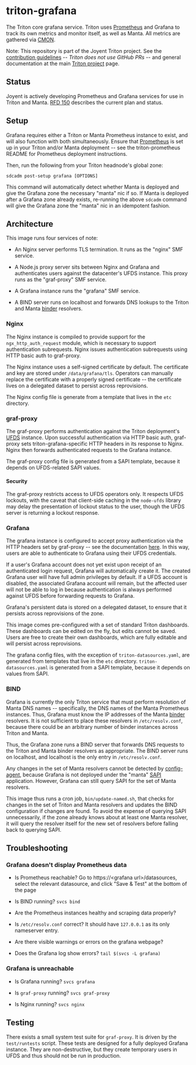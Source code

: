 <!--
    This Source Code Form is subject to the terms of the Mozilla Public
    License, v. 2.0. If a copy of the MPL was not distributed with this
    file, You can obtain one at http://mozilla.org/MPL/2.0/.
-->

<!--
    Copyright 2019 Joyent, Inc.
-->

# triton-grafana

The Triton core grafana service. Triton uses
[Prometheus](https://github.com/joyent/triton-prometheus) and
Grafana to track its own metrics and monitor itself, as well as Manta. All
metrics are gathered via [CMON](https://github.com/joyent/triton-cmon).

Note: This repository is part of the Joyent Triton project. See the [contribution
guidelines](https://github.com/joyent/triton/blob/master/CONTRIBUTING.md) --
*Triton does not use GitHub PRs* -- and general documentation at the main
[Triton project](https://github.com/joyent/triton) page.

## Status

Joyent is actively developing Prometheus and Grafana services for use in Triton
and Manta. [RFD 150](https://github.com/joyent/rfd/tree/master/rfd/0150)
describes the current plan and status.

## Setup

Grafana requires either a Triton or Manta Prometheus instance to exist, and will
also function with both simultaneously. Ensure that
[Prometheus](https://github.com/joyent/triton-prometheus) is set up in your
Triton and/or Manta deployment -- see the triton-prometheus README for
Prometheus deployment instructions.

Then, run the following from your Triton headnode's global zone:

    sdcadm post-setup grafana [OPTIONS]

This command will automatically detect whether Manta is deployed and give
the Grafana zone the necessary "manta" nic if so. If Manta is deployed after a
Grafana zone already exists, re-running the above `sdcadm` command will give
the Grafana zone the "manta" nic in an idempotent fashion.

## Architecture

This image runs four services of note:
- An Nginx server performs TLS termination. It runs as the "nginx" SMF service.

- A Node.js proxy server sits between Nginx and Grafana and authenticates users
against the datacenter's UFDS instance. This proxy runs as the "graf-proxy"
SMF service.

- A Grafana instance runs the "grafana" SMF service.

- A BIND server runs on localhost and forwards DNS lookups to the Triton and
Manta [binder](https://github.com/joyent/binder) resolvers.

### Nginx

The Nginx instance is compiled to provide support for the
`ngx_http_auth_request` module, which is necessary to support authentication
subrequests. Nginx issues authentication subrequests using HTTP basic auth to
graf-proxy.

The Nginx instance uses a self-signed certificate by default. The certificate
and key are stored under `/data/grafana/tls`. Operators can manually replace
the certificate with a properly signed certificate -- the certificate lives
on a delegated dataset to persist across reprovisions.

The Nginx config file is generate from a template that lives in the `etc`
directory.

### graf-proxy

The graf-proxy performs authentication against the Triton deployment's
[UFDS](https://github.com/joyent/sdc-ufds) instance. Upon successful
authentication via HTTP basic auth, graf-proxy sets triton-grafana-specific HTTP
headers in its response to Nginx. Nginx then forwards authenticated requests to
the Grafana instance.

The graf-proxy config file is generated from a SAPI template, because it depends
on UFDS-related SAPI values.

#### Security

The graf-proxy restricts access to UFDS operators only. It respects UFDS
lockouts, with the caveat that client-side caching in the `node-ufds` library
may delay the presentation of lockout status to the user, though the UFDS
server is returning a lockout response.

### Grafana

The grafana instance is configured to accept proxy authentication via the HTTP
headers set by graf-proxy -- see the documentation
[here](http://docs.grafana.org/auth/auth-proxy/). In this way, users are able to
authenticate to Grafana using their UFDS credentials.

If a user's Grafana account does not yet exist upon receipt of an authenticated
login request, Grafana will automatically create it. The created Grafana user
will have full admin privileges by default. If a UFDS account is disabled, the
associated Grafana account will remain, but the affected user will not be able
to log in because authentication is always performed against UFDS before
forwarding requests to Grafana.

Grafana's persistent data is stored on a delegated dataset, to ensure that it
persists across reprovisions of the zone.

This image comes pre-configured with a set of standard Triton dashboards. These
dashboards can be edited on the fly, but edits cannot be saved. Users are free
to create their own dashboards, which are fully editable and will persist
across reprovisions.

The grafana config files, with the exception of `triton-datasources.yaml`, are
generated from templates that live in the `etc` directory.
`triton-datasources.yaml` is generated from a SAPI template, because it depends
on values from SAPI.

### BIND

Grafana is currently the only Triton service that must perform resolution of
Manta DNS names -- specifically, the DNS names of the Manta Prometheus
instances. Thus, Grafana must know the IP addresses of the Manta
[binder](https://github.com/joyent/binder) resolvers. It is not sufficient to
place these resolvers in `/etc/resolv.conf`, because there could be an
arbitrary number of binder instances across Triton and Manta.

Thus, the Grafana zone runs a BIND server that forwards DNS requests to the
Triton and Manta binder resolvers as appropriate. The BIND server runs on
localhost, and localhost is the only entry in `/etc/resolv.conf`.

Any changes in the set of Manta resolvers cannot be detected by
[config-agent](https://github.com/joyent/sdc-config-agent), because Grafana
is not deployed under the "manta"
[SAPI](https://github.com/joyent/sdc-sapi) application. However, Grafana can
still query SAPI for the set of Manta resolvers.

This image thus runs a cron job, `bin/update-named.sh`, that checks for changes
in the set of Triton and Manta resolvers and updates the BIND configuration if
changes are found. To avoid the expense of querying SAPI unnecessarily, if the
zone already knows about at least one Manta resolver, it will query the resolver
itself for the new set of resolvers before falling back to querying SAPI.

## Troubleshooting

### Grafana doesn't display Prometheus data

- Is Prometheus reachable? Go to https://\<grafana url\>/datasources, select the
  relevant datasource, and click "Save & Test" at the bottom of the page

- Is BIND running? `svcs bind`

- Are the Prometheus instances healthy and scraping data properly?

- Is `/etc/resolv.conf` correct? It should have `127.0.0.1` as its only
  nameserver entry.

- Are there visible warnings or errors on the grafana webpage?

- Does the Grafana log show errors? `tail $(svcs -L grafana)`

### Grafana is unreachable

- Is Grafana running? `svcs grafana`

- Is `graf-proxy` running? `svcs graf-proxy`

- Is Nginx running? `svcs nginx`

## Testing

There exists a small system test suite for `graf-proxy`. It is driven by the
`test/runtests` script. These tests are designed for a fully deployed Grafana
instance. They are non-destructive, but they create temporary users in UFDS and
thus should not be run in production.
